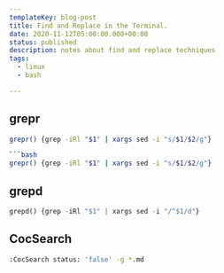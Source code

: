 ```yaml
---
templateKey: blog-post
title: Find and Replace in the Terminal.
date: 2020-11-12T05:00:00.000+00:00
status: published
description: notes about find and replace techniques
tags: 
  - linux
  - bash

---
```


## grepr

```bash
grepr() {grep -iRl "$1" | xargs sed -i "s/$1/$2/g"}

```bash
grepr() {grep -iRl "$1" | xargs sed -i "s/$1/$2/g"}
```

## grepd

``` python
grepd() {grep -iRl "$1" | xargs sed -i "/^$1/d"}
```

## CocSearch


``` bash
:CocSearch status: 'false' -g *.md
```



